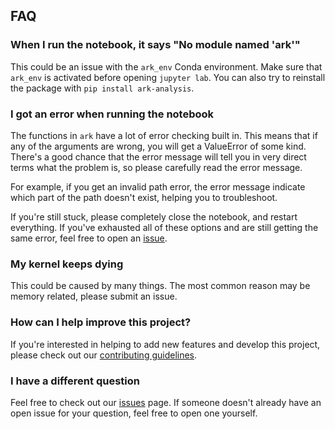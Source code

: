 ## FAQ
### When I run the notebook, it says "No module named 'ark'"
This could be an issue with the `ark_env` Conda environment. Make sure that `ark_env` is activated before opening `jupyter lab`. You can also try to reinstall the package with `pip install ark-analysis`.
### I got an error when running the notebook

The functions in `ark` have a lot of error checking built in. This means that if any of the arguments are wrong, you will get a ValueError of some kind. There's a good chance that the error message will tell you in very direct terms what the problem is, so please carefully read the error message. 

For example, if you get an invalid path error, the error message indicate which part of the path doesn't exist, helping you to troubleshoot. 

If you're still stuck, please completely close the notebook, and restart everything. If you've exhausted all of these options and are still getting the same error, feel free to open an [issue](https://github.com/angelolab/ark-analysis/issues/new/choose). 

### My kernel keeps dying

This could be caused by many things. The most common reason may be memory related, please submit an issue.

### How can I help improve this project?

If you're interested in helping to add new features and develop this project, please check out our [contributing guidelines](https://ark-analysis.readthedocs.io/en/latest/_rtd/contributing.html). 

### I have a different question

Feel free to check out our [issues](https://github.com/angelolab/ark-analysis/issues) page. If someone doesn't already have an open issue for your question, feel free to open one yourself.
